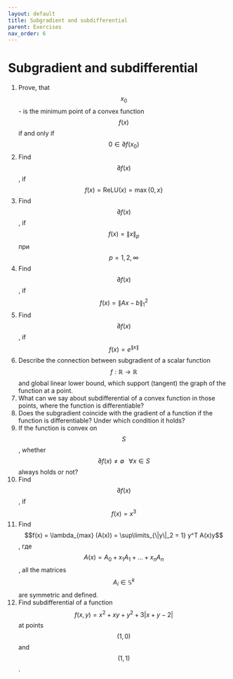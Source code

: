 ```yaml
---
layout: default
title: Subgradient and subdifferential
parent: Exercises
nav_order: 6
---
```


# Subgradient and subdifferential

1. Prove, that $$x_0$$ - is the minimum point of a convex function $$f(x)$$ if and only if $$0 \in \partial f(x_0)$$
1. Find $$\partial f(x)$$, if $$f(x) = \text{ReLU}(x) = \max \{0, x\}$$
1. Find $$\partial f(x)$$, if $$f(x) = \|x\|_p$$ при $$p = 1,2, \infty$$
1. Find $$\partial f(x)$$, if $$f(x) = \|Ax - b\|_1^2$$
1. Find $$\partial f(x)$$, if $$f(x) = e^{\|x\|}$$
1. Describe the connection between subgradient of a scalar function $$f: \mathbb{R} \to \mathbb{R}$$ and global linear lower bound, which support (tangent) the graph of the function at a point.
1. What can we say about subdifferential of a convex function in those points, where the function is differentiable?
1. Does the subgradient coincide with the gradient of a function if the function is differentiable? Under which condition it holds?
1. If the function is convex on $$S$$, whether $$\partial f(x) \neq \emptyset  \;\;\; \forall x \in S$$ always holds or not?
1. Find $$\partial f(x)$$, if $$f(x) = x^3$$
1. Find $$f(x) = \lambda_{max} (A(x)) = \sup\limits_{\|y\|_2 = 1} y^T A(x)y$$, где $$A(x) = A_0 + x_1A_1 + \ldots + x_nA_n$$, all the matrices $$A_i \in \mathbb{S}^k$$ are symmetric and defined.
1. Find subdifferential of a function $$f(x,y) = x^2 + xy + y^2 + 3\vert x + y − 2\vert$$ at points $$(1,0)$$ and $$(1,1)$$.